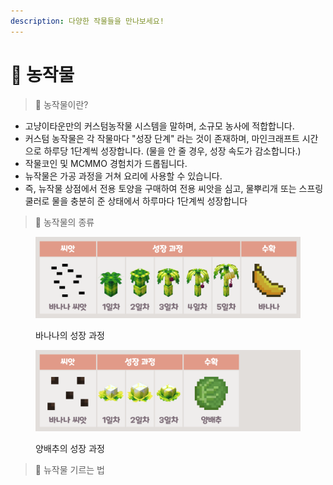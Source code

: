 ```yaml
---
description: 다양한 작물들을 만나보세요!
---
```


# 🍅 농작물

> 🍅 농작물이란?

* 고냥이타운만의 커스텀농작물 시스템을 말하며, 소규모 농사에 적합합니다.
* 커스텀 농작물은 각 작물마다 "성장 단계" 라는 것이 존재하며, 마인크래프트 시간으로 하루당 1단계씩 성장합니다. (물을 안 줄 경우, 성장 속도가 감소합니다.)
* 작물코인 및 MCMMO 경험치가 드롭됩니다.
* 뉴작물은 가공 과정을 거쳐 요리에 사용할 수 있습니다.
* 즉, 뉴작물 상점에서 전용 토양을 구매하여 전용 씨앗을 심고, 물뿌리개 또는 스프링쿨러로 물을 충분히 준 상태에서 하루마다 1단계씩 성장합니다

> 🍇 농작물의 종류

<figure><img src="../.gitbook/assets/바나나.png" alt=""><figcaption><p>바나나의 성장 과정</p></figcaption></figure>

<figure><img src="../.gitbook/assets/양배추.png" alt=""><figcaption><p>양배추의 성장 과정</p></figcaption></figure>

> 🌱 뉴작물 기르는 법
